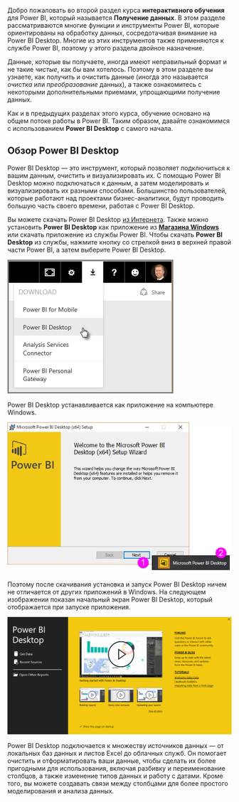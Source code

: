 Добро пожаловать во второй раздел курса **интерактивного обучения** для Power BI, который называется **Получение данных**. В этом разделе рассматриваются многие функции и инструменты Power BI, которые ориентированы на обработку данных, сосредотачивая внимание на Power BI Desktop. Многие из этих инструментов также применяются к службе Power BI, поэтому у этого раздела двойное назначение.

Данные, которые вы получаете, иногда имеют неправильный формат и не такие *чистые*, как бы вам хотелось. Поэтому в этом разделе вы узнаете, как получить и очистить данные (иногда это называется *очистка* или *преобразование* данных), а также ознакомитесь с некоторыми дополнительными приемами, упрощающими получение данных.

Как и в предыдущих разделах этого курса, обучение основано на общем потоке работы в Power BI. Таким образом, давайте ознакомимся с использованием **Power BI Desktop** с самого начала.

## <a name="an-overview-of-power-bi-desktop"></a>Обзор Power BI Desktop
Power BI Desktop — это инструмент, который позволяет подключиться к вашим данным, очистить и визуализировать их. С помощью Power BI Desktop можно подключаться к данным, а затем моделировать и визуализировать их разными способами. Большинство пользователей, которые работают над проектами бизнес-аналитики, будут проводить большую часть своего времени, работая с Power BI Desktop.

Вы можете скачать Power BI Desktop [из Интернета](http://go.microsoft.com/fwlink/?LinkID=521662). Также можно установить **Power BI Desktop** как приложение из [**Магазина Windows**](http://aka.ms/pbidesktopstore) или скачать приложение из службы Power BI. Чтобы скачать **Power BI Desktop** из службы, нажмите кнопку со стрелкой вниз в верхней правой части Power BI, а затем выберите Power BI Desktop.

![](media/1-1-overview-of-power-bi-desktop/1-1_1.png)

Power BI Desktop устанавливается как приложение на компьютере Windows.

![](media/1-1-overview-of-power-bi-desktop/1-1_2.png)

Поэтому после скачивания установка и запуск Power BI Desktop ничем не отличается от других приложений в Windows. На следующем изображении показан начальный экран Power BI Desktop, который отображается при запуске приложения.

![](media/1-1-overview-of-power-bi-desktop/1-1_3.png)

Power BI Desktop подключается к множеству источников данных — от локальных баз данных и листов Excel до облачных служб. Он помогает очистить и отформатировать ваши данные, чтобы сделать их более пригодными для использования, включая разбивку и переименование столбцов, а также изменение типов данных и работу с датами. Кроме того, вы можете создавать связи между столбцами для более простого моделирования и анализа данных.

